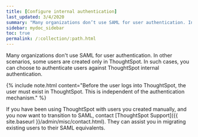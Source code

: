 ```yaml
---
title: [Configure internal authentication]
last_updated: 3/4/2020
summary: "Many organizations don’t use SAML for user authentication. In other scenarios, some users are created only in ThoughtSpot. In such cases, you can choose to authenticate users against ThoughtSpot internal authentication."
sidebar: mydoc_sidebar
toc: true
permalink: /:collection/:path.html
---
```


Many organizations don't use SAML for user authentication. In other scenarios, some users are created only in ThoughtSpot. In such cases, you can choose to authenticate users against ThoughtSpot internal authentication.

{% include note.html content="Before the user logs into ThoughtSpot, the user must exist in ThoughtSpot. This is independent of the authentication mechanism." %}

If you have been using ThoughtSpot with users you created manually, and you now want to transition to SAML, contact [ThoughtSpot Support]({{ site.baseurl }}/admin/misc/contact.html). They can assist you in migrating existing users to their SAML equivalents.
